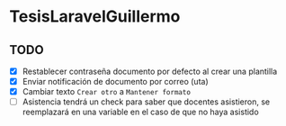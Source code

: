 # TesisLaravelGuillermo

## TODO

- [x] Restablecer contraseña documento por defecto al crear una plantilla
- [x] Enviar notificación de documento por correo (uta)
- [x] Cambiar texto `Crear otro` a `Mantener formato`
- [ ] Asistencia tendrá un check para saber que docentes asistieron, se reemplazará en una variable en el caso de que no haya asistido
